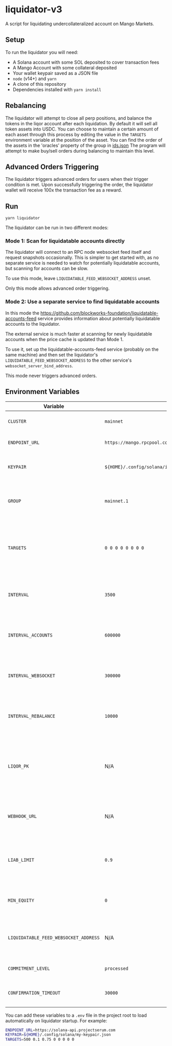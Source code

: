 # liquidator-v3
A script for liquidating undercollateralized account on Mango Markets.

## Setup
To run the liquidator you will need:
* A Solana account with some SOL deposited to cover transaction fees
* A Mango Account with some collateral deposited
* Your wallet keypair saved as a JSON file
* `node` (v14+) and `yarn`
* A clone of this repository
* Dependencies installed with `yarn install`

## Rebalancing
The liquidator will attempt to close all perp positions, and balance the tokens in the liqor account after each liquidation. By default it will sell all token assets into USDC. You can choose to maintain a certain amount of each asset through this process by editing the value in the `TARGETS` environment variable at the position of the asset. You can find the order of the assets in the 'oracles' property of the group in [ids.json](https://github.com/blockworks-foundation/mango-client-v3/blob/main/src/ids.json#L81) The program will attempt to make buy/sell orders during balancing to maintain this level.

## Advanced Orders Triggering
The liquidator triggers advanced orders for users when their trigger condition is met. Upon successfully triggering the order, the liquidator wallet will receive 100x the transaction fee as a reward.

## Run
```
yarn liquidator
```

The liquidator can be run in two different modes:

### Mode 1: Scan for liquidatable accounts directly

The liquidator will connect to an RPC node websocket feed itself and request
snapshots occasionally. This is simpler to get started with, as no separate
service is needed to watch for potentially liquidatable accounts, but scanning
for accounts can be slow.

To use this mode, leave `LIQUIDATABLE_FEED_WEBSOCKET_ADDRESS` unset.

Only this mode allows advanced order triggering.

### Mode 2: Use a separate service to find liquidatable accounts

In this mode the https://github.com/blockworks-foundation/liquidatable-accounts-feed
service provides information about potentially liquidatable accounts to the liquidator.

The external service is much faster at scanning for newly liquidatable accounts
when the price cache is updated than Mode 1.

To use it, set up the liquidatable-accounts-feed service (probably on the same
machine) and then set the liquidator's `LIQUIDATABLE_FEED_WEBSOCKET_ADDRESS` to
the other service's `websocket_server_bind_address`.

This mode never triggers advanced orders.


## Environment Variables
| Variable | Default | Description |
| -------- | ------- | ----------- |
| `CLUSTER` | `mainnet` | The Solana cluster to use |
| `ENDPOINT_URL` | `https://mango.rpcpool.com/946ef7337da3f5b8d3e4a34e7f88` | Your RPC node endpoint |
| `KEYPAIR` | `${HOME}/.config/solana/id.json` | The location of your wallet keypair |
| `GROUP` | `mainnet.1` | Name of the group in ids.json to run the Liquidator against |
| `TARGETS` | `0 0 0 0 0 0 0 0` | Space separated list of the amount of each asset to maintain when rebalancing |
| `INTERVAL` | `3500` | Milliseconds to wait before checking for sick accounts |
| `INTERVAL_ACCOUNTS` | `600000` | Milliseconds to wait before reloading all Mango accounts |
| `INTERVAL_WEBSOCKET` | `300000` | Milliseconds to wait before reconnecting to the websocket |
| `INTERVAL_REBALANCE` | `10000` | Milliseconds to wait before doing another account rebalance |
| `LIQOR_PK` | N/A | Liqor Mango Account Public Key, by default uses the largest value account owned by the keypair |
| `WEBHOOK_URL` | N/A | Discord webhook URL to post liquidation events and errors to |
| `LIAB_LIMIT` | `0.9` | Percentage of your available margin to use when taking on liabilities |
| `MIN_EQUITY` | `0` | Minimum account equity required to liquidate |
| `LIQUIDATABLE_FEED_WEBSOCKET_ADDRESS` | N/A | Websocket URL of the liquidatable-accounts-feed service, see above |
| `COMMITMENT_LEVEL` | `processed` | Commitment level for the connection |
| `CONFIRMATION_TIMEOUT` | `30000` | Milliseconds to wait for transaction confirmation |

You can add these variables to a `.env` file in the project root to load automatically on liquidator startup. For example:
```bash
ENDPOINT_URL=https://solana-api.projectserum.com
KEYPAIR=${HOME}/.config/solana/my-keypair.json
TARGETS=500 0.1 0.75 0 0 0 0 0
```

